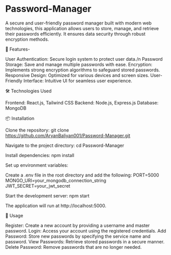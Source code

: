 # Password-Manager
A secure and user-friendly password manager built with modern web technologies, this application allows users to store, manage, and retrieve their passwords efficiently. It ensures data security through robust encryption methods.

🚀 Features- 

User Authentication: Secure login system to protect user data./n
Password Storage: Save and manage multiple passwords with ease.
Encryption: Implements strong encryption algorithms to safeguard stored passwords.
Responsive Design: Optimized for various devices and screen sizes.
User-Friendly Interface: Intuitive UI for seamless user experience.

🛠️ Technologies Used

Frontend: React.js, Tailwind CSS
Backend: Node.js, Express.js
Database: MongoDB

📦 Installation

Clone the repository:
git clone https://github.com/AryanBaliyan001/Password-Manager.git

Navigate to the project directory:
cd Password-Manager

Install dependencies:
npm install

Set up environment variables:

Create a .env file in the root directory and add the following:
PORT=5000
MONGO_URI=your_mongodb_connection_string
JWT_SECRET=your_jwt_secret

Start the development server:
npm start

The application will run at http://localhost:5000.

🧪 Usage

Register: Create a new account by providing a username and master password.
Login: Access your account using the registered credentials.
Add Password: Store new passwords by specifying the service name and password.
View Passwords: Retrieve stored passwords in a secure manner.
Delete Password: Remove passwords that are no longer needed.

